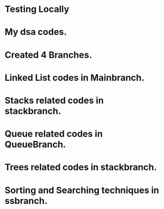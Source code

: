 # Testing Locally
# My dsa codes.
# Created 4 Branches.
# Linked List codes in Mainbranch.
# Stacks related codes in stackbranch.
# Queue related codes in QueueBranch.
# Trees related codes in stackbranch.
# Sorting and Searching techniques in ssbranch.